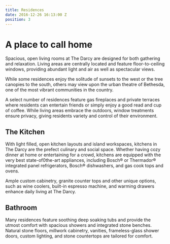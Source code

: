 ```yaml
---
title: Residences
date: 2016-12-26 16:13:00 Z
position: 3
---
```


# A place to call home

Spacious, open living rooms at The Darcy are designed for both gathering and relaxation.  Living areas are centrally located and feature floor-to-ceiling windows, providing abundant light and air as well as spectacular views.

While some residences enjoy the solitude of sunsets to the west or the tree canopies to the south, others may view upon the urban theatre of Bethesda, one of the most vibrant communities in the country.

A select number of residences feature gas fireplaces and private terraces where residents can entertain friends or simply enjoy a good read and cup of coffee. While living areas embrace the outdoors, window treatments ensure privacy, giving residents variety and control of their environment.

## The Kitchen

With light filled, open kitchen layouts and island workspaces, kitchens in The Darcy are the prefect culinary and social space. Whether having cozy dinner at home or entertaining for a crowd, kitchens are equipped with the very best state-of0the-art appliances, including Bosch® or Thermador® integrated panel refrigerators, Bosch® dishwashers, and gas cook tops and ovens.

Ample custom cabinetry, granite counter tops and other unique options, such as wine coolers, built-in espresso machine, and warming drawers enhance daily living at The Darcy.

## Bathroom

Many residences feature soothing deep soaking tubs and provide the utmost comfort with spacious showers and integrated stone benches. Natural stone floors, millwork cabinetry, vanities, frameless-glass shower doors, custom lighting, and stone countertops are tailored for comfort.